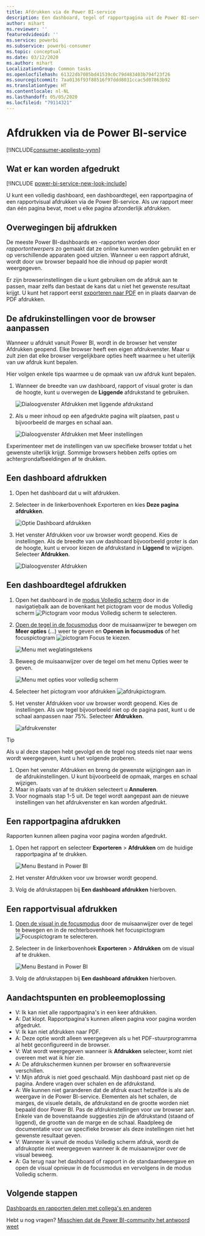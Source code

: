 ```yaml
---
title: Afdrukken via de Power BI-service
description: Een dashboard, tegel of rapportpagina uit de Power BI-service afdrukken.
author: mihart
ms.reviewer: ''
featuredvideoid: ''
ms.service: powerbi
ms.subservice: powerbi-consumer
ms.topic: conceptual
ms.date: 03/12/2020
ms.author: mihart
LocalizationGroup: Common tasks
ms.openlocfilehash: 61322db7085bd41539c0c79d483403b794f23f26
ms.sourcegitcommit: 7aa0136f93f88516f97ddd8031ccac5d07863b92
ms.translationtype: HT
ms.contentlocale: nl-NL
ms.lasthandoff: 05/05/2020
ms.locfileid: "79114321"
---
```

# <a name="printing-from-the-power-bi-service"></a>Afdrukken via de Power BI-service

[!INCLUDE[consumer-appliesto-yynn](../includes/consumer-appliesto-yynn.md)]
## <a name="what-can-be-printed"></a>Wat er kan worden afgedrukt
[!INCLUDE [power-bi-service-new-look-include](../includes/power-bi-service-new-look-include.md)]

U kunt een volledig dashboard, een dashboardtegel, een rapportpagina of een rapportvisual afdrukken via de Power BI-service. Als uw rapport meer dan één pagina bevat, moet u elke pagina afzonderlijk afdrukken. 

## <a name="printing-considerations"></a>Overwegingen bij afdrukken

De meeste Power BI-dashboards en -rapporten worden door *rapportontwerpers* zo gemaakt dat ze online kunnen worden gebruikt en er op verschillende apparaten goed uitzien. Wanneer u een rapport afdrukt, wordt door uw browser bepaald hoe die inhoud op papier wordt weergegeven. 

Er zijn browserinstellingen die u kunt gebruiken om de afdruk aan te passen, maar zelfs dan bestaat de kans dat u niet het gewenste resultaat krijgt. U kunt het rapport eerst [exporteren naar PDF](end-user-pdf.md) en in plaats daarvan de PDF afdrukken. 

## <a name="adjust-your-browser-print-settings"></a>De afdrukinstellingen voor de browser aanpassen
Wanneer u afdrukt vanuit Power BI, wordt in de browser het venster Afdrukken geopend. Elke browser heeft een eigen afdrukvenster. Maar u zult zien dat elke browser vergelijkbare opties heeft waarmee u het uiterlijk van uw afdruk kunt bepalen. 

Hier volgen enkele tips waarmee u de opmaak van uw afdruk kunt bepalen.

   > 
1. Wanneer de breedte van uw dashboard, rapport of visual groter is dan de hoogte, kunt u overwegen de **Liggende** afdrukstand te gebruiken. 

   ![Dialoogvenster Afdrukken met liggende afdrukstand](./media/end-user-print/power-bi-landscape-layout.png)

2. Als u meer inhoud op een afgedrukte pagina wilt plaatsen, past u bijvoorbeeld de marges en schaal aan. 

    ![Dialoogvenster Afdrukken met Meer instellingen](./media/end-user-print/power-bi-margins.png)

Experimenteer met de instellingen van uw specifieke browser totdat u het gewenste uiterlijk krijgt. Sommige browsers hebben zelfs opties om achtergrondafbeeldingen af te drukken. 

## <a name="print-a-dashboard"></a>Een dashboard afdrukken
1. Open het dashboard dat u wilt afdrukken.
2. Selecteer in de linkerbovenhoek Exporteren en kies **Deze pagina afdrukken**.
   
    ![Optie Dashboard afdrukken](./media/end-user-print/power-bi-dashboard-print.png)

3. Het venster Afdrukken voor uw browser wordt geopend. Kies de instellingen. Als de breedte van uw dashboard bijvoorbeeld groter is dan de hoogte, kunt u ervoor kiezen de afdrukstand in **Liggend** te wijzigen. Selecteer **Afdrukken**.
   
    ![Dialoogvenster Afdrukken](./media/end-user-print/power-bi-print-dash.png)

## <a name="print-a-dashboard-tile"></a>Een dashboardtegel afdrukken
1. Open het dashboard in de [modus Volledig scherm](end-user-focus.md) door in de navigatiebalk aan de bovenkant het pictogram voor de modus Volledig scherm ![Pictogram voor modus Volledig scherm](./media/end-user-print/power-bi-full-screen.png) te selecteren.

3. [Open de tegel in de focusmodus](end-user-focus.md) door de muisaanwijzer te bewegen om **Meer opties** (...) weer te geven en **Openen in focusmodus** of het focuspictogram ![pictogram Focus](./media/end-user-print/power-bi-focus-icon.png) te kiezen.
   
    ![Menu met weglatingstekens](./media/end-user-print/power-bi-menu-options.png)

4. Beweeg de muisaanwijzer over de tegel om het menu Opties weer te geven.
   
    ![Menu met opties voor volledig scherm](./media/end-user-print/menu-options-new.png)

4. Selecteer het pictogram voor afdrukken ![afdrukpictogram](./media/end-user-print/print-icon.png).     

5. Het venster Afdrukken voor uw browser wordt geopend. Kies de instellingen. Als uw tegel bijvoorbeeld niet op de pagina past, kunt u de schaal aanpassen naar 75%. Selecteer **Afdrukken**.

    ![afdrukvenster](./media/end-user-print/power-bi-scale.png) 

> [!TIP]
> Als u al deze stappen hebt gevolgd en de tegel nog steeds niet naar wens wordt weergegeven, kunt u het volgende proberen.
> 1. Open het venster Afdrukken en breng de gewenste wijzigingen aan in de afdrukinstellingen. U kunt bijvoorbeeld de opmaak, marges en schaal wijzigen. 
> 2. Maar in plaats van af te drukken selecteert u **Annuleren**. 
> 3. Voor nogmaals stap 1-5 uit. De tegel wordt aangepast aan de nieuwe instellingen van het afdrukvenster en kan worden afgedrukt.

## <a name="print-a-report-page"></a>Een rapportpagina afdrukken
Rapporten kunnen alleen pagina voor pagina worden afgedrukt.

1. Open het rapport en selecteer **Exporteren** > **Afdrukken** om de huidige rapportpagina af te drukken.
   
    ![Menu Bestand in Power BI](./media/end-user-print/power-bi-report-print.png)
2. Het venster Afdrukken voor uw browser wordt geopend.

3. Volg de afdrukstappen bij **Een dashboard afdrukken** hierboven.
   


## <a name="print-a-report-visual"></a>Een rapportvisual afdrukken
1. [Open de visual in de focusmodus](end-user-focus.md) door de muisaanwijzer over de tegel te bewegen en in de rechterbovenhoek het focuspictogram ![Focuspictogram](./media/end-user-print/power-bi-focus-icon.png) te selecteren.

2. Selecteer in de linkerbovenhoek **Exporteren** > **Afdrukken** om de visual af te drukken.

    ![Menu Bestand in Power BI](./media/end-user-print/power-bi-report-print.png)


3. Volg de afdrukstappen bij **Een dashboard afdrukken** hierboven.

## <a name="considerations-and-troubleshooting"></a>Aandachtspunten en probleemoplossing

* V: Ik kan niet alle rapportpagina's in een keer afdrukken.    
* A: Dat klopt. Rapportpagina's kunnen alleen pagina voor pagina worden afgedrukt.
* V: Ik kan niet afdrukken naar PDF.    
* A: Deze optie wordt alleen weergegeven als u het PDF-stuurprogramma al hebt geconfigureerd in de browser.    
* V: Wat wordt weergegeven wanneer ik **Afdrukken** selecteer, komt niet overeen met wat ik hier zie.    
* A: De afdrukschermen kunnen per browser en softwareversie verschillen.
* V: Mijn afdruk is niet goed geschaald.  Mijn dashboard past niet op de pagina. Andere vragen over schalen en de afdrukstand.    
* A: We kunnen niet garanderen dat de afdruk exact hetzelfde is als de weergave in de Power BI-service. Elementen als het schalen, de marges, de visuele details, de afdrukstand en de grootte worden niet bepaald door Power BI. Pas de afdrukinstellingen voor uw browser aan. Enkele van de bovenstaande suggesties zijn de afdrukstand (staand of liggend), de grootte van de marge en de schaal. Raadpleeg de documentatie voor uw specifieke browser als deze instellingen niet het gewenste resultaat geven.      
* V: Wanneer ik vanuit de modus Volledig scherm afdruk, wordt de afdrukoptie niet weergegeven wanneer ik de muisaanwijzer over de visual beweeg.   
* A: Ga terug naar het dashboard of rapport in de standaardweergave en open de visual opnieuw in de focusmodus en vervolgens in de modus Volledig scherm. 

## <a name="next-steps"></a>Volgende stappen
[Dashboards en rapporten delen met collega's en anderen](../service-share-dashboards.md)

Hebt u nog vragen? [Misschien dat de Power BI-community het antwoord weet](https://community.powerbi.com/)


